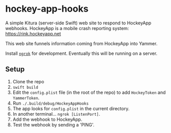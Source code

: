 hockey-app-hooks
================

A simple Kitura (server-side Swift) web site to respond to HockeyApp webhooks. HockeyApp is a mobile crash reporting system: https://rink.hockeyapp.net

This web site funnels information coming from HockeyApp into Yammer.

Install [`ngrok`](https://ngrok.com/) for development. Eventually this will be running on a server.

Setup
-----

1. Clone the repo
2. `swift build`
3. Edit the `config.plist` file (in the root of the repo) to add `HockeyToken` and `YammerToken`.
4. Run `./.build/debug/HockeyAppHooks`
5. The app looks for `config.plist` in the current directory.
4. In another terminal... `ngrok [ListenPort]`.
5. Add the webhook to HockeyApp.
6. Test the webhook by sending a 'PING'.

